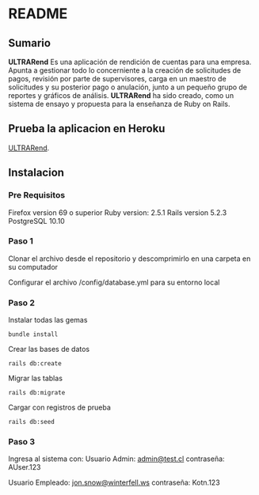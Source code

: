 # README
## Sumario
**ULTRARend** Es una aplicación de rendición de cuentas para una empresa. Apunta a gestionar todo 
lo concerniente a la creación de solicitudes de pagos, revisión por parte de supervisores, carga en 
un maestro de solicitudes y su posterior pago o anulación, junto a un pequeño grupo de reportes y 
gráficos de análisis. **ULTRARend** ha sido creado, como un sistema de ensayo y propuesta para la 
enseñanza de Ruby on Rails.
## Prueba la aplicacion en Heroku
[ULTRARend](https://rails-ultrarend.herokuapp.com/).

## Instalacion
### Pre Requisitos
Firefox version 69 o superior
Ruby version: 2.5.1
Rails version 5.2.3
PostgreSQL 10.10 

### Paso 1
Clonar el archivo desde el repositorio y descomprimirlo en una carpeta en su computador

Configurar el archivo /config/database.yml para su entorno local
### Paso 2 
Instalar todas las gemas
```console
bundle install
```
Crear las bases de datos 
```console
rails db:create
```
Migrar las tablas
```console
rails db:migrate
```
Cargar con registros de prueba
```console
rails db:seed
```
### Paso 3
 Ingresa al sistema con:
 Usuario Admin: admin@test.cl
 contraseña: AUser.123

Usuario Empleado: jon.snow@winterfell.ws
 contraseña: Kotn.123